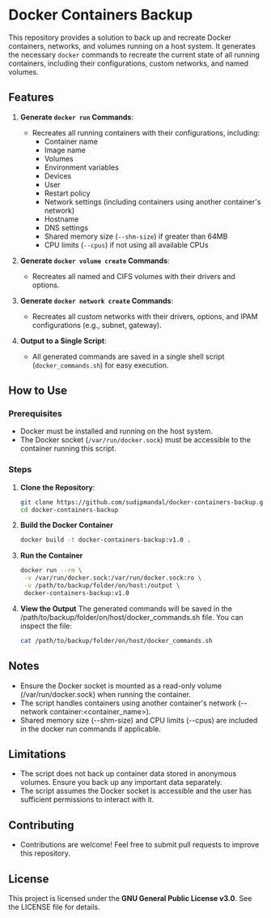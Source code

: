 # Docker Containers Backup

This repository provides a solution to back up and recreate Docker containers, networks, and volumes running on a host system. It generates the necessary `docker` commands to recreate the current state of all running containers, including their configurations, custom networks, and named volumes.

## Features

1. **Generate `docker run` Commands**:
   - Recreates all running containers with their configurations, including:
     - Container name
     - Image name
     - Volumes
     - Environment variables
     - Devices
     - User
     - Restart policy
     - Network settings (including containers using another container's network)
     - Hostname
     - DNS settings
     - Shared memory size (`--shm-size`) if greater than 64MB
     - CPU limits (`--cpus`) if not using all available CPUs

2. **Generate `docker volume create` Commands**:
   - Recreates all named and CIFS volumes with their drivers and options.

3. **Generate `docker network create` Commands**:
   - Recreates all custom networks with their drivers, options, and IPAM configurations (e.g., subnet, gateway).

4. **Output to a Single Script**:
   - All generated commands are saved in a single shell script (`docker_commands.sh`) for easy execution.

## How to Use

### Prerequisites
- Docker must be installed and running on the host system.
- The Docker socket (`/var/run/docker.sock`) must be accessible to the container running this script.

### Steps

1. **Clone the Repository**:
   ```bash
   git clone https://github.com/sudipmandal/docker-containers-backup.git
   cd docker-containers-backup
   ```
2. **Build the Docker Container**
   ```bash
   docker build -t docker-containers-backup:v1.0 .
   ```
3. **Run the Container**
   ```bash
   docker run --rm \
    -v /var/run/docker.sock:/var/run/docker.sock:ro \
    -v /path/to/backup/folder/on/host:/output \
    docker-containers-backup:v1.0
   ```
4. **View the Output**
   The generated commands will be saved in the /path/to/backup/folder/on/host/docker_commands.sh file. You can inspect the file:
   ```bash
   cat /path/to/backup/folder/on/host/docker_commands.sh
   ```

## Notes

- Ensure the Docker socket is mounted as a read-only volume (/var/run/docker.sock) when running the container.
- The script handles containers using another container's network (--network container:<container_name>).
- Shared memory size (--shm-size) and CPU limits (--cpus) are included in the docker run commands if applicable.

## Limitations
- The script does not back up container data stored in anonymous volumes. Ensure you back up any important data separately.
- The script assumes the Docker socket is accessible and the user has sufficient permissions to interact with it.

## Contributing
- Contributions are welcome! Feel free to submit pull requests to improve this repository.

## License
This project is licensed under the **GNU General Public License v3.0**. See the LICENSE file for details.
